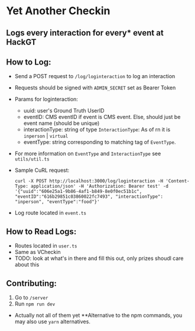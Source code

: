 # Yet Another Checkin 

## Logs every interaction for every* event at HackGT 

## How to Log:

- Send a POST request to `/log/loginteraction` to log an interaction
- Requests should be signed with `ADMIN_SECRET` set as Bearer Token
- Params for loginteraction:
  - uuid: user's Ground Truth UserID
  - eventID: CMS eventID if event is CMS event. Else, should just be event name (should be unique)
  - interactionType: string of type `InteractionType`: As of rn it is `inperson` | `virtual`
  - eventType: string corresponding to matching tag of `EventType`.
- For more information on `EventType` and `InteractionType` see `utils/util.ts`

- Sample CuRL request:
  ```
  curl -X POST http://localhost:3000/log/loginteraction -H 'Content-Type: application/json' -H 'Authorization: Bearer test' -d '{"uuid":"606e25a1-9b86-4af1-b849-8e0f0ec51b1c", "eventID":"616b29851c03860022fc7493", "interactionType": "inperson", "eventType":"food"}'
  ```
- Log route located in `event.ts`

## How to Read Logs:
- Routes located in `user.ts`
- Same as VCheckin
- TODO: look at what's in there and fill this out, only prizes shoudl care about this


## Contributing:
1. Go to `/server`
2. Run `npm run dev`


* Actually not all of them yet
**Alternative to the npm commands, you may also use `yarn` alternatives.  

